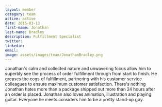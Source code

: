 ```yaml
---
layout: member
category: team
active: active
date: 2015-03-13
first-name: Jonathan
last-name: Bradley
description: Fulfillment Specialist
twitter:
linkedin:
email:
image: assets/images/team/JonathanBradley.png
---
```

Jonathan's calm and collected nature and unwavering focus allow him to superbly see the process of order fulfillment through from start to finish. He greases the cogs of fulfillment, partnering with his customer service colleagues to ensure maximum customer satisfaction. There's nothing Jonathan hates more than a package shipped out more than 24 hours after an order is placed. Jonathan also loves animation, illustration and playing guitar. Everyone he meets considers him to be a pretty stand-up guy.
